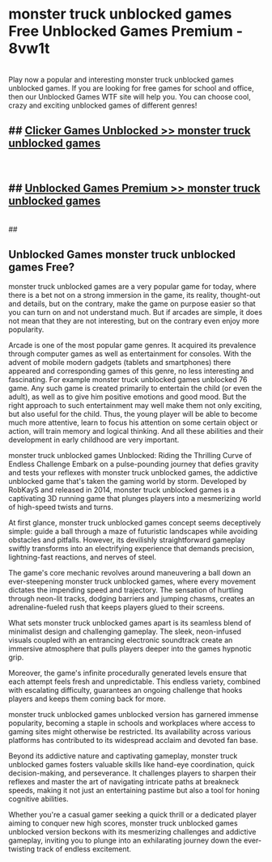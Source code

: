# monster truck unblocked games  Free Unblocked Games Premium - 8vw1t <br>
<br>
Play now a popular and interesting monster truck unblocked games unblocked games. If you are looking for free games for school and office, then our Unblocked Games WTF site will help you. You can choose cool, crazy and exciting unblocked games of different genres!


## ##  [Clicker Games Unblocked >> monster truck unblocked games](https://lesson1.guru?title=monster_truck_unblocked_games)
  <br>

##  ## [Unblocked Games Premium >> monster truck unblocked games](https://lesson1.guru?title=monster_truck_unblocked_games)
  <br>
  ##



## Unblocked Games monster truck unblocked games Free?

monster truck unblocked games are a very popular game for today, where there is a bet not on a strong immersion in the game, its reality, thought-out and details, but on the contrary, make the game on purpose easier so that you can turn on and not understand much. But if arcades are simple, it does not mean that they are not interesting, but on the contrary even enjoy more popularity.

Arcade is one of the most popular game genres. It acquired its prevalence through computer games as well as entertainment for consoles. With the advent of mobile modern gadgets (tablets and smartphones) there appeared and corresponding games of this genre, no less interesting and fascinating. For example monster truck unblocked games unblocked 76 game. Any such game is created primarily to entertain the child (or even the adult), as well as to give him positive emotions and good mood. But the right approach to such entertainment may well make them not only exciting, but also useful for the child. Thus, the young player will be able to become much more attentive, learn to focus his attention on some certain object or action, will train memory and logical thinking. And all these abilities and their development in early childhood are very important.

monster truck unblocked games Unblocked: Riding the Thrilling Curve of Endless Challenge
Embark on a pulse-pounding journey that defies gravity and tests your reflexes with monster truck unblocked games, the addictive unblocked game that's taken the gaming world by storm. Developed by RobKayS and released in 2014, monster truck unblocked games is a captivating 3D running game that plunges players into a mesmerizing world of high-speed twists and turns.

At first glance, monster truck unblocked games concept seems deceptively simple: guide a ball through a maze of futuristic landscapes while avoiding obstacles and pitfalls. However, its devilishly straightforward gameplay swiftly transforms into an electrifying experience that demands precision, lightning-fast reactions, and nerves of steel.

The game's core mechanic revolves around maneuvering a ball down an ever-steepening monster truck unblocked games, where every movement dictates the impending speed and trajectory. The sensation of hurtling through neon-lit tracks, dodging barriers and jumping chasms, creates an adrenaline-fueled rush that keeps players glued to their screens.

What sets monster truck unblocked games apart is its seamless blend of minimalist design and challenging gameplay. The sleek, neon-infused visuals coupled with an entrancing electronic soundtrack create an immersive atmosphere that pulls players deeper into the games hypnotic grip.

Moreover, the game's infinite procedurally generated levels ensure that each attempt feels fresh and unpredictable. This endless variety, combined with escalating difficulty, guarantees an ongoing challenge that hooks players and keeps them coming back for more.

monster truck unblocked games unblocked version has garnered immense popularity, becoming a staple in schools and workplaces where access to gaming sites might otherwise be restricted. Its availability across various platforms has contributed to its widespread acclaim and devoted fan base.

Beyond its addictive nature and captivating gameplay, monster truck unblocked games fosters valuable skills like hand-eye coordination, quick decision-making, and perseverance. It challenges players to sharpen their reflexes and master the art of navigating intricate paths at breakneck speeds, making it not just an entertaining pastime but also a tool for honing cognitive abilities.

Whether you're a casual gamer seeking a quick thrill or a dedicated player aiming to conquer new high scores, monster truck unblocked games unblocked version beckons with its mesmerizing challenges and addictive gameplay, inviting you to plunge into an exhilarating journey down the ever-twisting track of endless excitement.